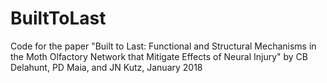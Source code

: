 # BuiltToLast
Code for the paper "Built to Last: Functional and Structural Mechanisms in the Moth Olfactory Network that Mitigate Effects of Neural Injury" by CB Delahunt, PD Maia, and JN Kutz, January 2018 
